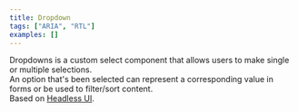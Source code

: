 ```yaml
---
title: Dropdown
tags: ["ARIA", "RTL"]
examples: []
---
```


Dropdowns is a custom select component that allows users to make single or multiple selections.
<br/>
An option that's been selected can represent a corresponding value in forms or be used to filter/sort content.
<br/>
Based on [Headless UI](https://headlessui.com/).
